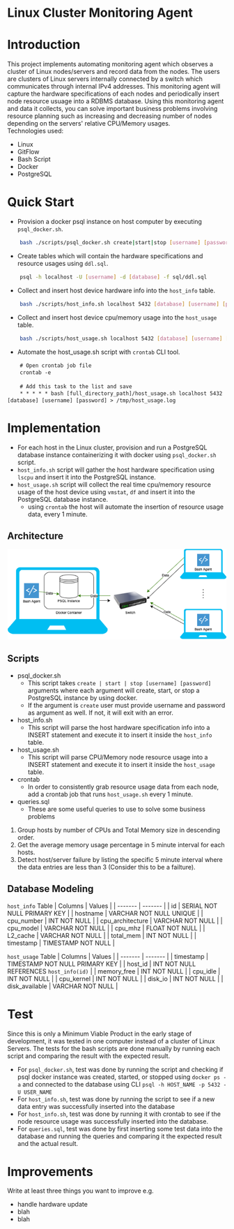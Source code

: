 # Linux Cluster Monitoring Agent

# Introduction
This project implements automating monitoring agent which observes a cluster of Linux nodes/servers and record data from the nodes. The users are clusters of Linux servers internally connected by a switch which communicates through internal IPv4 addresses. This monitoring agent will capture the hardware specifications of each nodes and periodically insert node resource usuage into a RDBMS database. Using this monitoring agent and data it collects, you can solve important business problems involving resource planning such as increasing and decreasing number of nodes depending on the servers' relative CPU/Memory usages.<br/>
Technologies used: <br/>
* Linux 
* GitFlow
* Bash Script
* Docker
* PostgreSQL

# Quick Start
* Provision a docker psql instance on host computer by executing `psql_docker.sh`.
```bash
    bash ./scripts/psql_docker.sh create|start|stop [username] [password]
```
* Create tables which will contain the hardware specifications and resource usages using `ddl.sql`.
```bash
    psql -h localhost -U [username] -d [database] -f sql/ddl.sql
```
* Collect and insert host device hardware info into the `host_info` table.
```bash
    bash ./scripts/host_info.sh localhost 5432 [database] [username] [password]
```
* Collect and insert host device cpu/memory usage into the `host_usage` table.
```bash
    bash ./scripts/host_usage.sh localhost 5432 [database] [username] [password]
```
* Automate the host_usage.sh script with `crontab` CLI tool.
```
    # Open crontab job file
    crontab -e
    
    # Add this task to the list and save
    * * * * * bash [full_directory_path]/host_usage.sh localhost 5432 [database] [username] [password] > /tmp/host_usage.log
```
# Implementation
- For each host in the Linux cluster, provision and run a PostgreSQL database instance containerizing it with docker using `psql_docker.sh` script.
- `host_info.sh` script will gather the host hardware specification using `lscpu` and insert it into the PostgreSQL instance.
- `host_usage.sh` script will collect the real time cpu/memory resource usage of the host device using `vmstat`, `df` and insert it into the PostgreSQL database instance.
  - using `crontab` the host will automate the insertion of resource usage data, every 1 minute.
## Architecture
![my image](./assets/linux_sql_architecture.png)

## Scripts
- psql_docker.sh
    - This script takes `create | start | stop [username] [password]` arguments where each argument will create, start, or stop a PostgreSQL instance by using docker.
    - If the argument is `create` user must provide username and password as argument as well. If not, it will exit with an error.
- host_info.sh
    - This script will parse the host hardware specification info into a INSERT statement and execute it to insert it inside the `host_info` table. 
- host_usage.sh
    - This script will parse CPU/Memory node resource usage into a INSERT statement and execute it to insert it inside the `host_usage` table.
- crontab
    - In order to consistently grab resource usage data from each node, add a crontab job that runs `host_usage.sh` every 1 minute.
- queries.sql
    - These are some useful queries to use to solve some business problems
1. Group hosts by number of CPUs and Total Memory size in descending order.
2. Get the average memory usage percentage in 5 minute interval for each hosts.
3. Detect host/server failure by listing the specific 5 minute interval where the data entries are less than 3 (Consider this to be a failture).

## Database Modeling
`host_info` Table
| Columns | Values  |
| ------- | ------- |
| id | SERIAL NOT NULL PRIMARY KEY |
| hostname | VARCHAR NOT NULL UNIQUE |
| cpu_number | INT NOT NULL |
| cpu_architecture | VARCHAR NOT NULL |
| cpu_model | VARCHAR NOT NULL |
| cpu_mhz | FLOAT NOT NULL |
| L2_cache | VARCHAR NOT NULL |
| total_mem | INT NOT NULL |
| timestamp | TIMESTAMP NOT NULL |

`host_usage` Table
| Columns | Values  |
| ------- | ------- |
| timestamp | TIMESTAMP NOT NULL PRIMARY KEY |
| host_id | INT NOT NULL REFERENCES `host_info(id)` |
| memory_free | INT NOT NULL |
| cpu_idle | INT NOT NULL |
| cpu_kernel | INT NOT NULL |
| disk_io | INT NOT NULL |
| disk_available | VARCHAR NOT NULL |

# Test
Since this is only a Minimum Viable Product in the early stage of development, it was tested in one computer instead of a cluster of Linux Servers. The tests for the bash scripts are done manually by running each script and comparing the result with the expected result. 
- For `psql_docker.sh`, test was done by running the script and checking if psql docker instance was created, started, or stopped using `docker ps -a` and connected to the database using CLI `psql -h HOST_NAME -p 5432 -U USER_NAME`
- For `host_info.sh`, test was done by running the script to see if a new data entry was successfully inserted into the database
- For `host_info.sh`, test was done by running it with crontab to see if the node resource usage was successfully inserted into the database.
- For `queries.sql`, test was done by first inserting some test data into the database and running the queries and comparing it the expected result and the actual result.

# Improvements
Write at least three things you want to improve 
e.g. 
- handle hardware update 
- blah
- blah
